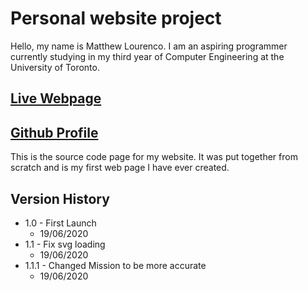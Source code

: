 # Personal website project
Hello, my name is Matthew Lourenco.
I am an aspiring programmer currently studying in my third year of Computer Engineering at the University of Toronto.

## [Live Webpage](http://individual.utoronto.ca/MattLourenco)
## [Github Profile](https://github.com/mattlourenco27)

This is the source code page for my website. It was put together from scratch and is my first web page I have ever created.

## Version History

* 1.0 - First Launch
  * 19/06/2020
* 1.1 - Fix svg loading
  * 19/06/2020
* 1.1.1 - Changed Mission to be more accurate
  * 19/06/2020
